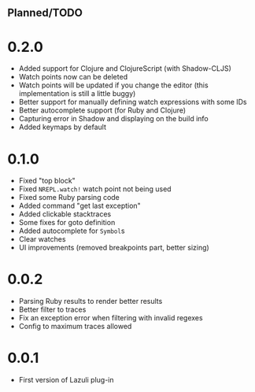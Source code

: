 ## Planned/TODO

# 0.2.0
- Added support for Clojure and ClojureScript (with Shadow-CLJS)
- Watch points now can be deleted
- Watch points will be updated if you change the editor (this implementation is still a little buggy)
- Better support for manually defining watch expressions with some IDs
- Better autocomplete support (for Ruby and Clojure)
- Capturing error in Shadow and displaying on the build info
- Added keymaps by default

# 0.1.0
- Fixed "top block"
- Fixed `NREPL.watch!` watch point not being used
- Fixed some Ruby parsing code
- Added command "get last exception"
- Added clickable stacktraces
- Some fixes for goto definition
- Added autocomplete for `Symbol`s
- Clear watches
- UI improvements (removed breakpoints part, better sizing)

# 0.0.2

- Parsing Ruby results to render better results
- Better filter to traces
- Fix an exception error when filtering with invalid regexes
- Config to maximum traces allowed

# 0.0.1

- First version of Lazuli plug-in
